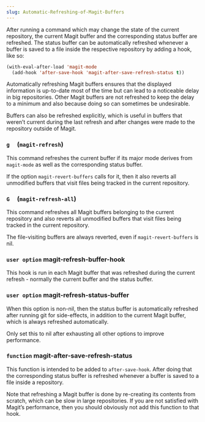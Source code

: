 ```yaml
---
slug: Automatic-Refreshing-of-Magit-Buffers
---
```


After running a command which may change the state of the current repository, the current Magit buffer and the corresponding status buffer are refreshed. The status buffer can be automatically refreshed whenever a buffer is saved to a file inside the respective repository by adding a hook, like so:

```lisp
(with-eval-after-load 'magit-mode
  (add-hook 'after-save-hook 'magit-after-save-refresh-status t))
```

Automatically refreshing Magit buffers ensures that the displayed information is up-to-date most of the time but can lead to a noticeable delay in big repositories. Other Magit buffers are not refreshed to keep the delay to a minimum and also because doing so can sometimes be undesirable.

Buffers can also be refreshed explicitly, which is useful in buffers that weren’t current during the last refresh and after changes were made to the repository outside of Magit.

### `g`     (`magit-refresh`)

This command refreshes the current buffer if its major mode derives from `magit-mode` as well as the corresponding status buffer.

If the option `magit-revert-buffers` calls for it, then it also reverts all unmodified buffers that visit files being tracked in the current repository.

### `G`     (`magit-refresh-all`)

This command refreshes all Magit buffers belonging to the current repository and also reverts all unmodified buffers that visit files being tracked in the current repository.

The file-visiting buffers are always reverted, even if `magit-revert-buffers` is nil.

### <span className="tag useroption">`user option`</span> **magit-refresh-buffer-hook**

This hook is run in each Magit buffer that was refreshed during the current refresh - normally the current buffer and the status buffer.

### <span className="tag useroption">`user option`</span> **magit-refresh-status-buffer**

When this option is non-nil, then the status buffer is automatically refreshed after running git for side-effects, in addition to the current Magit buffer, which is always refreshed automatically.

Only set this to nil after exhausting all other options to improve performance.

### <span className="tag function">`function`</span> **magit-after-save-refresh-status**

This function is intended to be added to `after-save-hook`. After doing that the corresponding status buffer is refreshed whenever a buffer is saved to a file inside a repository.

Note that refreshing a Magit buffer is done by re-creating its contents from scratch, which can be slow in large repositories. If you are not satisfied with Magit’s performance, then you should obviously not add this function to that hook.
